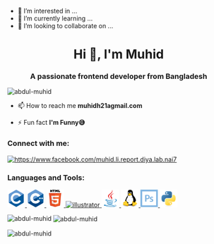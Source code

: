 
- 👀 I’m interested in ...
- 🌱 I’m currently learning ...
- 💞️ I’m looking to collaborate on ...

<h1 align="center">Hi 👋, I'm Muhid</h1>
<h3 align="center">A passionate frontend developer from Bangladesh</h3>

<p align="left"> <img src="https://komarev.com/ghpvc/?username=abdul-muhid&label=Profile%20views&color=0e75b6&style=flat" alt="abdul-muhid" /> </p>

- 📫 How to reach me **muhidh21agmail.com**

- ⚡ Fun fact **I'm Funny😅**

<h3 align="left">Connect with me:</h3>
<p align="left">
<a href="https://fb.com/https://www.facebook.com/muhid.li.report.diya.lab.nai7" target="blank"><img align="center" src="https://raw.githubusercontent.com/rahuldkjain/github-profile-readme-generator/master/src/images/icons/Social/facebook.svg" alt="https://www.facebook.com/muhid.li.report.diya.lab.nai7" height="30" width="40" /></a>
</p>

<h3 align="left">Languages and Tools:</h3>
<p align="left"> <a href="https://www.cprogramming.com/" target="_blank" rel="noreferrer"> <img src="https://raw.githubusercontent.com/devicons/devicon/master/icons/c/c-original.svg" alt="c" width="40" height="40"/> </a> <a href="https://www.w3schools.com/cpp/" target="_blank" rel="noreferrer"> <img src="https://raw.githubusercontent.com/devicons/devicon/master/icons/cplusplus/cplusplus-original.svg" alt="cplusplus" width="40" height="40"/> </a> <a href="https://www.w3.org/html/" target="_blank" rel="noreferrer"> <img src="https://raw.githubusercontent.com/devicons/devicon/master/icons/html5/html5-original-wordmark.svg" alt="html5" width="40" height="40"/> </a> <a href="https://www.adobe.com/in/products/illustrator.html" target="_blank" rel="noreferrer"> <img src="https://www.vectorlogo.zone/logos/adobe_illustrator/adobe_illustrator-icon.svg" alt="illustrator" width="40" height="40"/> </a> <a href="https://www.java.com" target="_blank" rel="noreferrer"> <img src="https://raw.githubusercontent.com/devicons/devicon/master/icons/java/java-original.svg" alt="java" width="40" height="40"/> </a> <a href="https://www.linux.org/" target="_blank" rel="noreferrer"> <img src="https://raw.githubusercontent.com/devicons/devicon/master/icons/linux/linux-original.svg" alt="linux" width="40" height="40"/> </a> <a href="https://www.photoshop.com/en" target="_blank" rel="noreferrer"> <img src="https://raw.githubusercontent.com/devicons/devicon/master/icons/photoshop/photoshop-line.svg" alt="photoshop" width="40" height="40"/> </a> <a href="https://www.python.org" target="_blank" rel="noreferrer"> <img src="https://raw.githubusercontent.com/devicons/devicon/master/icons/python/python-original.svg" alt="python" width="40" height="40"/> </a> </p>

<p><img align="left" src="https://github-readme-stats.vercel.app/api/top-langs?username=abdul-muhid&show_icons=true&locale=en&layout=compact" alt="abdul-muhid" /></p>

<p>&nbsp;<img align="center" src="https://github-readme-stats.vercel.app/api?username=abdul-muhid&show_icons=true&locale=en" alt="abdul-muhid" /></p>

<p><img align="center" src="https://github-readme-streak-stats.herokuapp.com/?user=abdul-muhid&" alt="abdul-muhid" /></p>

<!---
Muhidss/Muhidss is a ✨ special ✨ repository because its `README.md` (this file) appears on your GitHub profile.
You can click the Preview link to take a look at your changes.
--->
